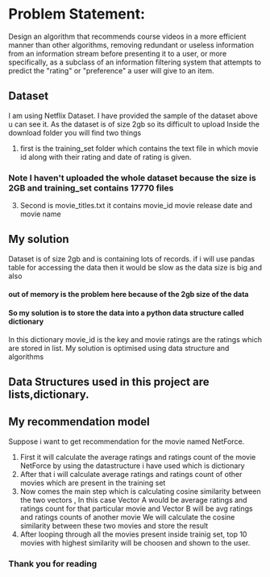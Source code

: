 # Problem Statement:
Design an algorithm that recommends course videos in a more efficient manner than other algorithms, removing redundant or useless information from an information stream before presenting it to a user, or more specifically, as a subclass of an information filtering system that attempts to predict the "rating" or "preference" a user will give to an item.

## Dataset
I am using Netflix Dataset.
I have provided the sample of the dataset above u can see it.
As the dataset is of size 2gb so its difficult to upload
Inside the download folder you will find two things 
1) first is the training_set folder which contains the text file in which movie id along with their rating and date of rating is given.
### Note I haven't uploaded the whole dataset because the size is 2GB and training_set contains 17770 files
3) Second is movie_titles.txt it contains movie_id movie release date and movie name

## My solution
Dataset is of size 2gb and is containing lots of records.
if i will use pandas table for accessing the data then it would be slow as the data size is big and also
#### out of memory is the problem here because of the 2gb size of the data
#### So my solution is to store the data into a python data structure called dictionary
In this dictionary movie_id is the key and movie ratings are the ratings which are stored in list.
My solution is optimised using data structure and algorithms

## Data Structures used in this project are lists,dictionary.

## My recommendation model 
Suppose i want to get recommendation for the movie named NetForce.
1) First it will calculate the average ratings and ratings count of the movie NetForce by using the datastructure i have used which is dictionary
2) After that i will calculate average ratings and ratings count of other movies which are present in the training set
3) Now comes the main step which is calculating cosine similarity between the two vectors ,
In this case Vector A would be average ratings and ratings count for that particular movie and Vector B will be avg ratings and ratings counts of another movie
We will calculate the cosine similarity between these two movies and store the result
4) After looping through all the movies present inside trainig set, top 10 movies with highest similarity will be choosen and shown to the user.

### Thank you for reading 

